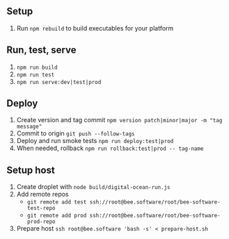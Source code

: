 ## Setup

1. Run `npm rebuild` to build executables for your platform

## Run, test, serve

1. `npm run build`
2. `npm run test`
3. `npm run serve:dev|test|prod`

## Deploy

1. Create version and tag commit `npm version patch|minor|major -m "tag message"`
2. Commit to origin `git push --follow-tags`
3. Deploy and run smoke tests `npm run deploy:test|prod`
4. When needed, rollback `npm run rollback:test|prod -- tag-name`

## Setup host

1. Create droplet with `node build/digital-ocean-run.js`
2. Add remote repos
    - `git remote add test ssh://root@bee.software/root/bee-software-test-repo`
    - `git remote add prod ssh://root@bee.software/root/bee-software-prod-repo`
3. Prepare host `ssh root@bee.software 'bash -s' < prepare-host.sh`